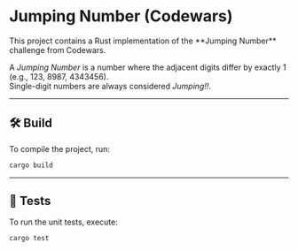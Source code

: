 # Jumping Number (Codewars)

This project contains a Rust implementation of the \*\*Jumping Number\*\* challenge from Codewars.

A *Jumping Number* is a number where the adjacent digits differ by exactly 1 (e.g., 123, 8987, 4343456).  
Single-digit numbers are always considered *Jumping!!*.

---

## 🛠️ Build

To compile the project, run:

```bash
cargo build
```

---

## 🧪 Tests

To run the unit tests, execute:

```bash
cargo test
```
